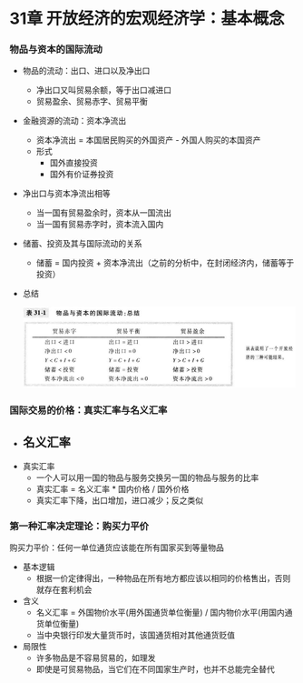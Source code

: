 # 31章 开放经济的宏观经济学：基本概念

### 物品与资本的国际流动

- 物品的流动：出口、进口以及净出口

  - 净出口又叫贸易余额，等于出口减进口
  - 贸易盈余、贸易赤字、贸易平衡

- 金融资源的流动：资本净流出

  - 资本净流出 = 本国居民购买的外国资产 - 外国人购买的本国资产
  - 形式
    - 国外直接投资
    - 国外有价证券投资

- 净出口与资本净流出相等

  - 当一国有贸易盈余时，资本从一国流出
  - 当一国有贸易赤字时，资本流入国内

- 储蓄、投资及其与国际流动的关系

  - 储蓄 = 国内投资 + 资本净流出（之前的分析中，在封闭经济内，储蓄等于投资）

- 总结

  ![总结](images/31-总结.png)

### 国际交易的价格：真实汇率与名义汇率

- 名义汇率
  - 
- 真实汇率
  - 一个人可以用一国的物品与服务交换另一国的物品与服务的比率
  - 真实汇率 = 名义汇率 * 国内价格 / 国外价格
  - 真实汇率下降，出口增加，进口减少；反之类似

### 第一种汇率决定理论：购买力平价

购买力平价：任何一单位通货应该能在所有国家买到等量物品

- 基本逻辑
  - 根据一价定律得出，一种物品在所有地方都应该以相同的价格售出，否则就存在套利机会
- 含义
  - 名义汇率 = 外国物价水平(用外国通货单位衡量) / 国内物价水平(用国内通货单位衡量)
  - 当中央银行印发大量货币时，该国通货相对其他通货贬值
- 局限性
  - 许多物品是不容易贸易的，如理发
  - 即使是可贸易物品，当它们在不同国家生产时，也并不总能完全替代